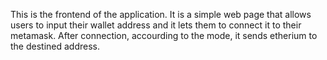 This is the frontend of the application. It is a simple web page that allows users to input their wallet address and it lets them to connect it to their metamask. After connection, accourding to the mode, it sends etherium to the destined address.